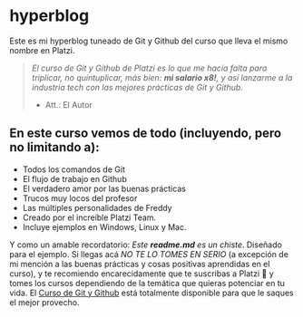 # hyperblog

Este es mi hyperblog tuneado de Git y Github del curso que lleva el mismo nombre en Platzi.

> _El curso de Git y Github de Platzi es lo que me hacía falta para triplicar, no quintuplicar, más bien: **mi salario x8!**, y así lanzarme a la industria tech con las mejores prácticas de Git y Github._
>
> - Att.: El Autor

## En este curso vemos de todo (incluyendo, pero **no** limitando a):

- Todos los comandos de Git
- El flujo de trabajo en Github
- El verdadero amor por las buenas prácticas
- Trucos muy locos del profesor
- Las múltiples personalidades de Freddy
- Creado por el increíble Platzi Team.
- Incluye ejemplos en Windows, Linux y Mac.

Y como un amable recordatorio: _Este **readme.md** es un chiste_. Diseñado para el ejemplo. Si llegas acá _NO TE LO TOMES EN SERIO_ (a excepción de mi mención a las buenas prácticas y cosas positivas aprendidas en el curso), y te recomiendo encarecidamente que te suscribas a Platzi 💚 y tomes los cursos dependiendo de la temática que quieras potenciar en tu vida. El [Curso de Git y Github](https://platzi.com/cursos/git-github) está totalmente disponible para que le saques el mejor provecho.
